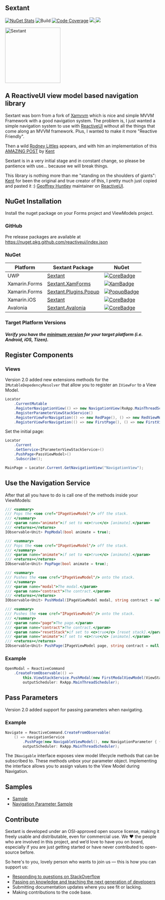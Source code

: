 ## Sextant

[![NuGet Stats](https://img.shields.io/nuget/v/sextant.svg)](https://www.nuget.org/packages/sextant) ![Build](https://github.com/reactiveui/Sextant/workflows/Build/badge.svg) [![Code Coverage](https://codecov.io/gh/reactiveui/sextant/branch/main/graph/badge.svg)](https://codecov.io/gh/reactiveui/sextant)
[![](https://img.shields.io/nuget/dt/sextant.svg) ](https://www.nuget.org/packages/sextant) [![](https://img.shields.io/badge/chat-slack-blue.svg)](https://reactiveui.net/slack)

<p align="left"><img src="https://github.com/reactiveui/styleguide/blob/master/logo_sextant/vertical.png?raw=true" alt="Sextant" height="180px"></p>

## A ReactiveUI view model based navigation library

Sextant was born from a fork of [Xamvvm](https://github.com/xamvvm/xamvvm) which is nice and simple MVVM Framework with a good navigation system. The problem is, I just wanted a simple navigation system to use with [ReactiveUI](https://github.com/reactiveui/ReactiveUI) without all the things that come along an MVVM framework. Plus, I wanted to make it more "Reactive Friendly".

Then a wild [Rodney Littles](https://github.com/rlittlesii) appears, and with him an implementation of this [AMAZING POST](https://kent-boogaart.com/blog/custom-routing-in-reactiveui) by [Kent](https://github.com/kentcb)

Sextant is in a very initial stage and in constant change, so please be pantience with use... because we will break things.

This library is nothing more than me "standing on the shoulders of giants":
[Kent](https://github.com/kentcb) for been the original and true creator of this, I pretty much just copied and pasted it :)
[Geoffrey Huntley](https://github.com/ghuntley) maintainer on [ReactiveUI](https://github.com/reactiveui/ReactiveUI).

## NuGet Installation

Install the nuget package on your Forms project and ViewModels project.

### GitHub
Pre release packages are available at https://nuget.pkg.github.com/reactiveui/index.json

### NuGet

| Platform          | Sextant Package                  | NuGet                    |
| ----------------- | -------------------------------- | ------------------------ |
| UWP               | [Sextant][UwpDoc]                | [![CoreBadge]][Core]     |
| Xamarin.Forms     | [Sextant.XamForms][XamDoc]       | [![XamBadge]][Xam]       |
| Xamarin.Forms     | [Sextant.Plugins.Popup][XamDoc]   | [![PopupBadge]][Popup]   |
| Xamarin.iOS       | [Sextant][IosDoc]                | [![CoreBadge]][Core]     |
| Avalonia          | [Sextant.Avalonia][AvaloniaDoc]  | [![CoreBadge]][Avalonia] |

[Core]: https://www.nuget.org/packages/Sextant/
[CoreBadge]: https://img.shields.io/nuget/v/Sextant.svg
[CoreDoc]: https://reactiveui.net/docs/getting-started/installation/
[IosDoc]: https://reactiveui.net/docs/getting-started/installation/xamarin-ios
[UwpDoc]: https://reactiveui.net/docs/getting-started/installation/universal-windows-platform
[AvaloniaDoc]: https://www.reactiveui.net/docs/getting-started/installation/avalonia

[Xam]: https://www.nuget.org/packages/Sextant.XamForms/
[XamBadge]: https://img.shields.io/nuget/v/Sextant.XamForms.svg
[Popup]: https://www.nuget.org/packages/Sextant.Plugins.Popup/
[PopupBadge]: https://img.shields.io/nuget/v/Sextant.Plugins.Popup.svg
[XamDoc]: https://reactiveui.net/docs/getting-started/installation/xamarin-forms
[Avalonia]: https://www.nuget.org/packages/Sextant.Avalonia/

### Target Platform Versions

##### Verify you have the [minimum version](https://reactiveui.net/docs/getting-started/minimum-versions#platform-minimums) for your target platform (i.e. Android, iOS, Tizen).

## Register Components

### Views

Version 2.0 added new extensions methods for the `IMutableDepedencyResolver` that allow you to register an `IViewFor` to a View Model.

```csharp
Locator
    .CurrentMutable
    .RegisterNavigationView(() => new NavigationView(RxApp.MainThreadScheduler, RxApp.TaskpoolScheduler, ViewLocator.Current))
    .RegisterParameterViewStackService()
    .RegisterViewForNavigation(() => new RedPage(), () => new RedViewModel())
    .RegisterViewForNavigation(() => new FirstPage(), () => new FirstViewModel());
```

Set the initial page:
```csharp
Locator
    .Current
    .GetService<IParameterViewStackService>()
    .PushPage<PassViewModel>()
    .Subscribe();

MainPage = Locator.Current.GetNavigationView("NavigationView");
```

## Use the Navigation Service

After that all you have to do is call one of the methods inside your ViewModels:
```csharp
/// <summary>
/// Pops the <see cref="IPageViewModel"/> off the stack.
/// </summary>
/// <param name="animate">if set to <c>true</c> [animate].</param>
/// <returns></returns>
IObservable<Unit> PopModal(bool animate = true);

/// <summary>
/// Pops the <see cref="IPageViewModel"/> off the stack.
/// </summary>
/// <param name="animate">if set to <c>true</c> [animate].</param>
/// <returns></returns>
IObservable<Unit> PopPage(bool animate = true);

/// <summary>
/// Pushes the <see cref="IPageViewModel"/> onto the stack.
/// </summary>
/// <param name="modal">The modal.</param>
/// <param name="contract">The contract.</param>
/// <returns></returns>
IObservable<Unit> PushModal(IPageViewModel modal, string contract = null);

/// <summary>
/// Pushes the <see cref="IPageViewModel"/> onto the stack.
/// </summary>
/// <param name="page">The page.</param>
/// <param name="contract">The contract.</param>
/// <param name="resetStack">if set to <c>true</c> [reset stack].</param>
/// <param name="animate">if set to <c>true</c> [animate].</param>
/// <returns></returns>
IObservable<Unit> PushPage(IPageViewModel page, string contract = null, bool resetStack = false, bool animate = true);
```

### Example
```csharp
OpenModal = ReactiveCommand
    .CreateFromObservable(() =>
        this.ViewStackService.PushModal(new FirstModalViewModel(ViewStackService)),
        outputScheduler: RxApp.MainThreadScheduler);
```

## Pass Parameters

Version 2.0 added support for passing parameters when navigating.

### Example

```csharp
Navigate = ReactiveCommand.CreateFromObservable(
    () => navigationService
        .PushPage(new NavigableViewModel(), new NavigationParameter { { "parameter", parameter } }),
        outputScheduler: RxApp.MainThreadScheduler);
```

The `INavigable` interface exposes view model lifecycle methods that can be subscribed to.  These methods unbox your parameter object. Implementing the interface allows you to assign values to the View Model during Navigation.

## Samples

- [Sample](https://github.com/reactiveui/Sextant/tree/main/Sample)
- [Navigation Parameter Sample](https://github.com/reactiveui/ReactiveUI.Samples/tree/main/xamarin-forms/Navigation.Parameters)

## Contribute

Sextant is developed under an OSI-approved open source license, making it freely usable and distributable, even for commercial use. We ❤ the people who are involved in this project, and we’d love to have you on board, especially if you are just getting started or have never contributed to open-source before.

So here's to you, lovely person who wants to join us — this is how you can support us:

* [Responding to questions on StackOverflow](https://stackoverflow.com/questions/tagged/sextant)
* [Passing on knowledge and teaching the next generation of developers](http://ericsink.com/entries/dont_use_rxui.html)
* Submitting documentation updates where you see fit or lacking.
* Making contributions to the code base.
